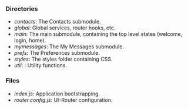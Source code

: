 ### Directories

- *contacts*: The Contacts submodule.
- *global*: Global services, router hooks, etc.
- *main*: The main submodule, containing the top level states (welcome, login, home).
- *mymessages*: The My Messages submodule.
- *prefs*: The Preferences submodule.
- *styles*: The styles folder containing CSS.
- *util*: : Utility functions.

### Files

- *index.js*: Application bootstrapping.
- *router.config.js*: UI-Router configuration.
